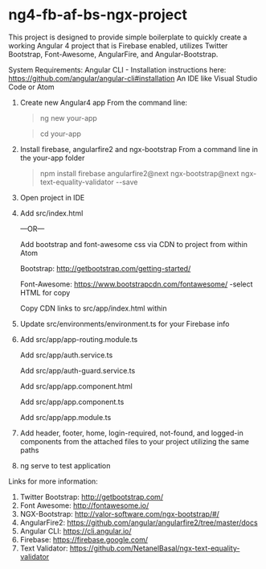 # ng4-fb-af-bs-ngx-project

This project is designed to provide simple boilerplate to quickly create a working Angular 4 project that is Firebase enabled, utilizes Twitter Bootstrap, Font-Awesome, AngularFire, and Angular-Bootstrap.

System Requirements:
Angular CLI - Installation instructions here: https://github.com/angular/angular-cli#installation
An IDE like Visual Studio Code or Atom 

1.  Create new Angular4 app
    From the command line:
      >ng new your-app
      
      >cd your-app
    
2.  Install firebase, angularfire2 and ngx-bootstrap
    From a command line in the your-app folder
    >npm install firebase angularfire2@next ngx-bootstrap@next ngx-text-equality-validator --save

3.  Open project in IDE

4.  Add src/index.html

    —OR—
    
    Add bootstrap and font-awesome css via CDN to project from within Atom
    
    Bootstrap: http://getbootstrap.com/getting-started/
    
    Font-Awesome: https://www.bootstrapcdn.com/fontawesome/
                  -select HTML for copy
                  
    Copy CDN links to src/app/index.html within <head></head>

5.  Update src/environments/environment.ts for your Firebase info

6.  Add src/app/app-routing.module.ts

    Add src/app/auth.service.ts
    
    Add src/app/auth-guard.service.ts
    
    Add src/app/app.component.html
    
    Add src/app/app.component.ts
    
    Add src/app/app.module.ts

7.  Add header, footer, home, login-required, not-found, and logged-in components from the attached files to your project utilizing the same paths

8. ng serve to test application

Links for more information:
1.  Twitter Bootstrap: http://getbootstrap.com/
2.  Font Awesome: http://fontawesome.io/
3.  NGX-Bootstrap: http://valor-software.com/ngx-bootstrap/#/
4.  AngularFire2: https://github.com/angular/angularfire2/tree/master/docs
5.  Angular CLI: https://cli.angular.io/
6.  Firebase: https://firebase.google.com/
7.  Text Validator:  https://github.com/NetanelBasal/ngx-text-equality-validator
